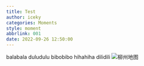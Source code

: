 ```yaml
---
title: Test
author: iceky
categories: Moments
style: moment
abbrlink: 001
date: 2022-09-26 12:50:00
---
```

balabala
duludulu
bibobibo
hihahiha
dilidili
![柳州地图](https://imgur.lzmun.com/picgo/after2022/20220402182812.png_itp)
